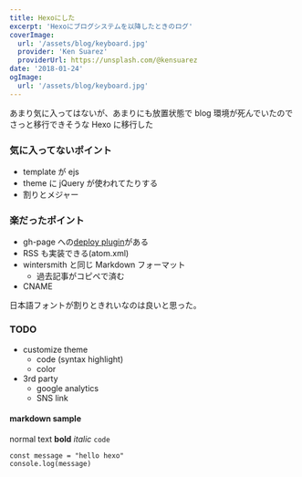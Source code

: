 ```yaml
---
title: Hexoにした
excerpt: 'Hexoにブログシステムを以降したときのログ'
coverImage:
  url: '/assets/blog/keyboard.jpg'
  provider: 'Ken Suarez'
  providerUrl: https://unsplash.com/@kensuarez
date: '2018-01-24'
ogImage:
  url: '/assets/blog/keyboard.jpg'
---
```


あまり気に入ってはないが、あまりにも放置状態で blog 環境が死んでいたのでさっと移行できそうな Hexo に移行した

### 気に入ってないポイント

- template が ejs
- theme に jQuery が使われてたりする
- 割りとメジャー

### 楽だったポイント

- gh-page への[deploy plugin](https://github.com/hexojs/hexo-deployer-git)がある
- RSS も実装できる(atom.xml)
- wintersmith と同じ Markdown フォーマット
  - 過去記事がコピペで済む
- CNAME

日本語フォントが割りときれいなのは良いと思った。

### TODO

- customize theme
  - code (syntax highlight)
  - color
- 3rd party
  - google analytics
  - SNS link

#### markdown sample

normal text
**bold**
_italic_
`code`

```javascirpt
const message = "hello hexo"
console.log(message)
```
